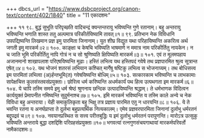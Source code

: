 +++
dbcs_url = "https://www.dsbcproject.org/canon-text/content/402/1840"
title = "11 एकादशमः"

+++
११
९८. बुद्धं सुभूति परिपृच्छति वादिचन्द्रं 
क्यन्तन्तरायु भविष्यन्ति गुणे रतानाम्। 
बहु अन्तरायु भविष्यन्ति भणाति शास्त 
ततु अल्पमात्र परिकीर्तयिष्यामि तावत्॥१॥
९९. प्रतिभान नेक विविधानि उपपद्यिष्यन्ति 
लिखमान प्रज्ञ इमु पारमिता जिनानाम्। 
युत शीघ्र विद्युत यथा परिहायिष्यन्ति 
अकरित्व अर्थ जगती इमु मारकर्म॥२॥
१००. काङ्क्षा च केषचि भविष्यति भाषमाणे 
न ममात्र नाम परिकीर्तितु नायकेन। 
न च जाति भूमि परिकीर्तितु नापि गोत्रं 
न च सो श्रुणिष्यति क्षिपिष्यति मारकर्म॥३॥
१०१. एवं त मूलमपहाय अजानमानो 
शाखापलाश परि‍एषयिष्यन्ति मूढाः। 
हस्तिं लभित्व यथ हस्तिपदं गवेषे
तथ प्रज्ञपारमित श्रुत्व सूत्रान्त एषेत्॥४॥
१०२. यथ भोजनं शतरसं लभियान कश्चित्
मार्गेषु षष्टिकु लभित्व स भोजनाग्र्यम्। 
तथ बोधिसत्त्व इम पारमितां लभित्वा 
(अ)र्हन्तभूमि(त) गवेषयिष्यन्ति बोधिम्॥५॥
१०३. सत्कारकाम भविष्यन्ति च लाभकामाः 
सापेक्षचित्त कुलसंस्तवसंप्रयुक्ताः। 
छोरित्व धर्म करिष्यन्ति अधर्मकार्यं 
पथ हित्व उत्पथगता इम मारकर्म॥६॥
१०४. ये चापि तस्मि समये इमु धर्म श्रेष्ठं
श्रुणनाय छन्दिक उत्पादयिष्यन्ति श्रद्धाम्। 
ते धर्मभाणक विदित्वन कार्ययुक्तं 
प्रेमापनीत गमिष्यन्ति सुदुर्मनाश्च॥७॥
१०५. इमि मारकर्म भविष्यन्ति य तस्मि काले 
अन्ये च नेक विविधा बहु अन्तराया। 
येही समाकुलिकृता बहु भिक्षु तत्र 
प्रज्ञाय पारमित एतु न धारयन्ति॥८॥
१०६. ये ते भवन्ति रतना य अनर्घप्राप्ता
ते दुर्लभा बहुप्रत्यर्थिक नित्यकालम्। 
एमेव प्रज्ञवरपारमिता जिनानां 
दुर्लाभु धर्मरतनं बद्दुपद्रवं च॥९॥
१०७. नवयानप्रस्थित स सत्त्व परीत्तबुद्धिः 
य इमं दुर्लाभु धर्मरतनं परापुणन्ति। 
मारोऽत्र उत्सुकु भविष्यति अन्तराये 
बुद्धा दशद्दिशि परिग्रहसंप्रयुक्ताः॥१०॥
भगवत्यां रत्नगुणसंचयगाथायां मारकर्मपरिवर्तो नामैकादशमः॥
